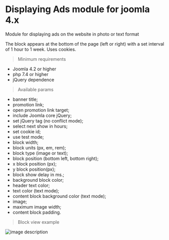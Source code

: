 
# Displaying Ads module for joomla 4.x
Module for displaying ads on the website in photo or text format

The block appears at the bottom of the page (left or right) with a set interval of 1 hour to 1 week. 
Uses cookies.

> Minimum requirements

- Joomla 4.2 or higher
- php 7.4  or higher
- jQuery dependence

> Available params

- banner title;
- promotion link;
- open promotion link target;
- include Joomla core jQuery;
- set jQuery tag (no conflict mode);
- select next show in hours; 
- set cookie id;
- use test mode;
- block width;
- block units (px, em, rem);
- block type (image or text);
- block position (bottom left, bottom right);
- x block position (px);
- y block position(px); 
- block show delay in ms.;
- background block color;
- header text color;
- text color (text mode);
- content block background color (text mode);
- image;
- maximum image width;
- content block padding.

> Block view example

![image description](https://github.com/over-net/mod_displaying_ads/blob/main/prev.png?raw=true)


